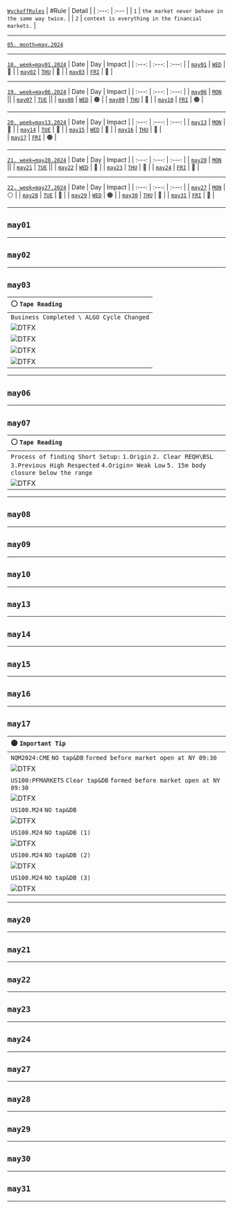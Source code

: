 [`WyckoffRules`](https://medium.com/@Blocksavant/composite-man-ca18c9d2d5a5)
| #Rule | Detail |
| :---: | :--- |
| `1` | `the market never behave in the same way twice.`   |
| `2` | `context is everything in the financial markets.`  |
___    
[`05. month=may.2024`](https://www.forexfactory.com/calendar?month=may.2024)
___
[`18. week=may01.2024`](https://www.forexfactory.com/calendar?week=may01.2024)
| Date | Day | Impact | 
| :---: | :---: | :---: |
| [`may01`](#may01) | [`WED`](https://www.forexfactory.com/calendar?day=may01.2024) | 🔴 | 
| [`may02`](#may02) | [`THU`](https://www.forexfactory.com/calendar?day=may02.2024) | 🔴 | 
| [`may03`](#may03) | [`FRI`](https://www.forexfactory.com/calendar?day=may03.2024) | 🔴 | 
___
[`19. week=may06.2024`](https://www.forexfactory.com/calendar?week=may06.2024)
| Date | Day | Impact | 
| :---: | :---: | :---: |
| [`may06`](#may06) | [`MON`](https://www.forexfactory.com/calendar?day=may06.2024) ||
| [`may07`](#may07) | [`TUE`](https://www.forexfactory.com/calendar?day=may07.2024) ||
| [`may08`](#may08) | [`WED`](https://www.forexfactory.com/calendar?day=may08.2024) | 🟠 | 
| [`may09`](#may09) | [`THU`](https://www.forexfactory.com/calendar?day=may09.2024) | 🔴 | 
| [`may10`](#may10) | [`FRI`](https://www.forexfactory.com/calendar?day=may10.2024) | 🟠 | 
___
[`20. week=may13.2024`](https://www.forexfactory.com/calendar?week=may13.2024)
| Date | Day | Impact | 
| :---: | :---: | :---: |
| [`may13`](#may13) | [`MON`](https://www.forexfactory.com/calendar?day=may13.2024) | 🔴 | 
| [`may14`](#may14) | [`TUE`](https://www.forexfactory.com/calendar?day=may14.2024) | 🔴 | 
| [`may15`](#may15) | [`WED`](https://www.forexfactory.com/calendar?day=may15.2024) | 🔴 | 
| [`may16`](#may16) | [`THU`](https://www.forexfactory.com/calendar?day=may16.2024) | 🔴 |  
| [`may17`](#may17) | [`FRI`](https://www.forexfactory.com/calendar?day=may17.2024) | 🟠 | 
___
[`21. week=may20.2024`](https://www.forexfactory.com/calendar?week=may20.2024)
| Date | Day | Impact | 
| :---: | :---: | :---: |
| [`may20`](#may20) | [`MON`](https://www.forexfactory.com/calendar?day=may20.2024) ||
| [`may21`](#may21) | [`TUE`](https://www.forexfactory.com/calendar?day=may21.2024) || 
| [`may22`](#may22) | [`WED`](https://www.forexfactory.com/calendar?day=may22.2024) | 🔴 | 
| [`may23`](#may23) | [`THU`](https://www.forexfactory.com/calendar?day=may23.2024) | 🔴 | 
| [`may24`](#may24) | [`FRI`](https://www.forexfactory.com/calendar?day=may24.2024) | 🔴 | 
___
[`22. week=may27.2024`](https://www.forexfactory.com/calendar?week=may27.2024)
| Date | Day | Impact | 
| :---: | :---: | :---: | 
| [`may27`](#may27) | [`MON`](https://www.forexfactory.com/calendar?day=may27.2024) | ⚪ |
| [`may28`](#may28) | [`TUE`](https://www.forexfactory.com/calendar?day=may28.2024) | 🔴 | 
| [`may29`](#may29) | [`WED`](https://www.forexfactory.com/calendar?day=may29.2024) | 🟠 |
| [`may30`](#may30) | [`THU`](https://www.forexfactory.com/calendar?day=may30.2024) | 🔴 | 
| [`may31`](#may31) | [`FRI`](https://www.forexfactory.com/calendar?day=may31.2024) | 🔴 | 
___    
## `may01`
___    
## `may02`
___    
## `may03`
| ⚪ `Tape Reading`|
| :--- |
| `Business Completed \ ALGO Cycle Changed` |
| ![DTFX](https://www.tradingview.com/x/qPdFQWNH/ "DTFX") |
| ![DTFX](https://www.tradingview.com/x/0FJCOmHt/ "DTFX") |
| ![DTFX](https://www.tradingview.com/x/JGNJM2ZH/ "DTFX") |
| ![DTFX](https://www.tradingview.com/x/lyPIbPjx/ "DTFX") |
___    
## `may06`
___    
## `may07`
| ⚪ `Tape Reading`|
| :--- |
| `Process of finding Short Setup:` `1.Origin` `2. Clear REQH\BSL` `3.Previous High Respected` `4.Origin= Weak Low` `5. 15m body closure below the range` |
| ![DTFX](https://www.tradingview.com/x/TptehR4L/ "DTFX") |
___    
## `may08`
___    
## `may09`
___    
## `may10`
___    
## `may13`
___    
## `may14`
___    
## `may15`
___    
## `may16`
___    
## `may17`
| 🟡 `Important Tip`|
| :--- |
| `NQM2024:CME` `NO tap&DB` `formed before market open at NY 09:30` |
| ![DTFX](https://www.tradingview.com/x/tMygXHJq/ "DTFX") |
| `US100:PFMARKETS` `Clear tap&DB` `formed before market open at NY 09:30` |
| ![DTFX](https://www.tradingview.com/x/udWmQPFD/ "DTFX") |
| `US100.M24` `NO tap&DB` |
| ![DTFX](https://www.tradingview.com/x/tMygXHJq/ "DTFX") |
| `US100.M24` `NO tap&DB (1)` |
| ![DTFX](https://www.mql5.com/en/charts/19356267 "DTFX") |
| `US100.M24` `NO tap&DB (2)` |
| ![DTFX](https://www.mql5.com/en/charts/19356292 "DTFX") |
| `US100.M24` `NO tap&DB (3)` |
| ![DTFX](https://www.mql5.com/en/charts/19356234 "DTFX") |
___    
## `may20`
___    
## `may21`
___    
## `may22`
___    
## `may23`
___    
## `may24`
___    
## `may27`
___    
## `may28`
___    
## `may29`
___    
## `may30`
___    
## `may31`
___    
